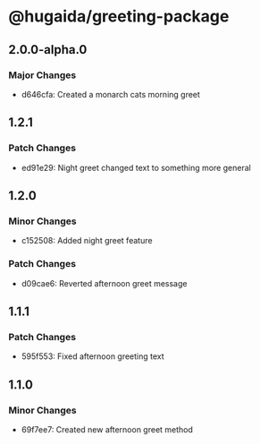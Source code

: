 # @hugaida/greeting-package

## 2.0.0-alpha.0

### Major Changes

- d646cfa: Created a monarch cats morning greet

## 1.2.1

### Patch Changes

- ed91e29: Night greet changed text to something more general

## 1.2.0

### Minor Changes

- c152508: Added night greet feature

### Patch Changes

- d09cae6: Reverted afternoon greet message

## 1.1.1

### Patch Changes

- 595f553: Fixed afternoon greeting text

## 1.1.0

### Minor Changes

- 69f7ee7: Created new afternoon greet method
